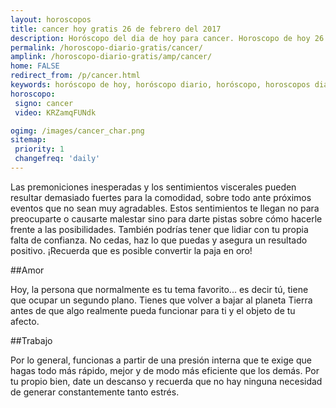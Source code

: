 ```yaml
---
layout: horoscopos
title: cancer hoy gratis 26 de febrero del 2017 
description: Horóscopo del dia de hoy para cancer. Horoscopo de hoy 26 de febrero del 2017. Las predicciones de amor, trabajo, vida personal gratis.
permalink: /horoscopo-diario-gratis/cancer/
amplink: /horoscopo-diario-gratis/amp/cancer/
home: FALSE
redirect_from: /p/cancer.html
keywords: horóscopo de hoy, horóscopo diario, horóscopo, horoscopos diarios gratis del dia de hoy, horóscopo diario gratis,horóscopo 2017, horóscopo esperanza gracia, horoscopo cancer hoy, horoscop, horóscopos gratis, horoscopo cancer, horoscopo cancer 2017, Tarot, Astrologia, Zodíaco, cancer, horoscopo gratis
horoscopo:
 signo: cancer
 video: KRZamqFUNdk

ogimg: /images/cancer_char.png
sitemap:
 priority: 1
 changefreq: 'daily'
---
```



Las premoniciones inesperadas y los sentimientos viscerales pueden resultar demasiado fuertes para la comodidad, sobre todo ante próximos eventos que no sean muy agradables. Estos sentimientos te llegan no para preocuparte o causarte malestar sino para darte pistas sobre cómo hacerle frente a las posibilidades. También podrías tener que lidiar con tu propia falta de confianza. No cedas, haz lo que puedas y asegura un resultado positivo. ¡Recuerda que es posible convertir la paja en oro!

##Amor

Hoy, la persona que normalmente es tu tema favorito... es decir tú, tiene que ocupar un segundo plano. Tienes que volver a bajar al planeta Tierra antes de que algo realmente pueda funcionar para ti y el objeto de tu afecto.

##Trabajo

Por lo general, funcionas a partir de una presión interna que te exige que hagas todo más rápido, mejor y de modo más eficiente que los demás. Por tu propio bien, date un descanso y recuerda que no hay ninguna necesidad de generar constantemente tanto estrés.